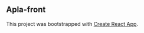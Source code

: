 ## Apla-front
This project was bootstrapped with [Create React App](https://github.com/facebookincubator/create-react-app).